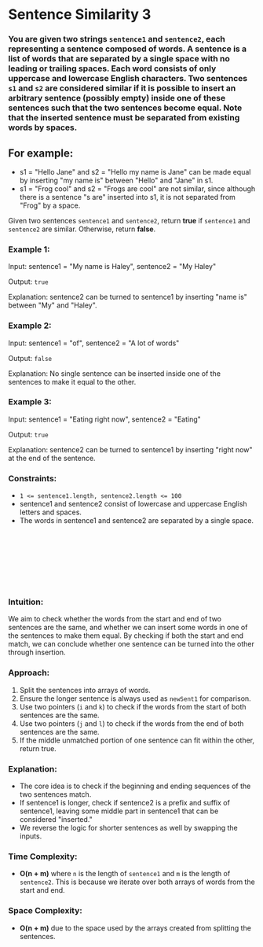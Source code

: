# Sentence Similarity 3

### You are given two strings `sentence1` and `sentence2`, each representing a sentence composed of words. A sentence is a list of words that are separated by a single space with no leading or trailing spaces. Each word consists of only uppercase and lowercase English characters. Two sentences `s1` and `s2` are considered similar if it is possible to insert an arbitrary sentence (possibly empty) inside one of these sentences such that the two sentences become equal. Note that the inserted sentence must be separated from existing words by spaces.

## For example:

- s1 = "Hello Jane" and s2 = "Hello my name is Jane" can be made equal by inserting "my name is" between "Hello" and "Jane" in s1.
- s1 = "Frog cool" and s2 = "Frogs are cool" are not similar, since although there is a sentence "s are" inserted into s1, it is not separated from "Frog" by a space.

Given two sentences `sentence1` and `sentence2`, return **true** if `sentence1` and `sentence2` are similar. Otherwise, return **false**.

### Example 1:
Input: 
sentence1 = "My name is Haley", 
sentence2 = "My Haley"

Output: `true`

Explanation: sentence2 can be turned to sentence1 by inserting "name is" between "My" and "Haley".

### Example 2:
Input: 
sentence1 = "of", 
sentence2 = "A lot of words"

Output: `false`

Explanation: No single sentence can be inserted inside one of the sentences to make it equal to the other.

### Example 3:
Input: 
sentence1 = "Eating right now", 
sentence2 = "Eating"

Output: `true`

Explanation: sentence2 can be turned to sentence1 by inserting "right now" at the end of the sentence.

### Constraints:
- `1 <= sentence1.length, sentence2.length <= 100`
- sentence1 and sentence2 consist of lowercase and uppercase English letters and spaces.
- The words in sentence1 and sentence2 are separated by a single space.

&nbsp;

&nbsp;

&nbsp;

&nbsp;

### Intuition:
We aim to check whether the words from the start and end of two sentences are the same, and whether we can insert some words in one of the sentences to make them equal. By checking if both the start and end match, we can conclude whether one sentence can be turned into the other through insertion.

### Approach:
1. Split the sentences into arrays of words.
2. Ensure the longer sentence is always used as `newSent1` for comparison.
3. Use two pointers (`i` and `k`) to check if the words from the start of both sentences are the same.
4. Use two pointers (`j` and `l`) to check if the words from the end of both sentences are the same.
5. If the middle unmatched portion of one sentence can fit within the other, return true.

### Explanation:
- The core idea is to check if the beginning and ending sequences of the two sentences match.
- If sentence1 is longer, check if sentence2 is a prefix and suffix of sentence1, leaving some middle part in sentence1 that can be considered "inserted."
- We reverse the logic for shorter sentences as well by swapping the inputs.

### Time Complexity:
- **O(n + m)** where `n` is the length of `sentence1` and `m` is the length of `sentence2`. This is because we iterate over both arrays of words from the start and end.

### Space Complexity:
- **O(n + m)** due to the space used by the arrays created from splitting the sentences.
